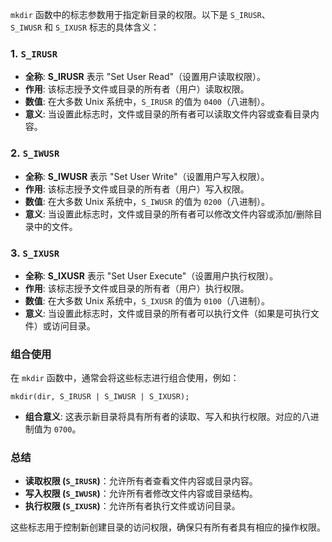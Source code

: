 `mkdir` 函数中的标志参数用于指定新目录的权限。以下是 `S_IRUSR`、`S_IWUSR` 和 `S_IXUSR` 标志的具体含义：

### 1. `S_IRUSR`

- **全称**: **S_IRUSR** 表示 "Set User Read"（设置用户读取权限）。
- **作用**: 该标志授予文件或目录的所有者（用户）读取权限。
- **数值**: 在大多数 Unix 系统中，`S_IRUSR` 的值为 `0400`（八进制）。
- **意义**: 当设置此标志时，文件或目录的所有者可以读取文件内容或查看目录内容。

### 2. `S_IWUSR`

- **全称**: **S_IWUSR** 表示 "Set User Write"（设置用户写入权限）。
- **作用**: 该标志授予文件或目录的所有者（用户）写入权限。
- **数值**: 在大多数 Unix 系统中，`S_IWUSR` 的值为 `0200`（八进制）。
- **意义**: 当设置此标志时，文件或目录的所有者可以修改文件内容或添加/删除目录中的文件。

### 3. `S_IXUSR`

- **全称**: **S_IXUSR** 表示 "Set User Execute"（设置用户执行权限）。
- **作用**: 该标志授予文件或目录的所有者（用户）执行权限。
- **数值**: 在大多数 Unix 系统中，`S_IXUSR` 的值为 `0100`（八进制）。
- **意义**: 当设置此标志时，文件或目录的所有者可以执行文件（如果是可执行文件）或访问目录。

### 组合使用

在 `mkdir` 函数中，通常会将这些标志进行组合使用，例如：
```
mkdir(dir, S_IRUSR | S_IWUSR | S_IXUSR);
```

- **组合意义**: 这表示新目录将具有所有者的读取、写入和执行权限。对应的八进制值为 `0700`。

### 总结

- **读取权限 (`S_IRUSR`)**：允许所有者查看文件内容或目录内容。
- **写入权限 (`S_IWUSR`)**：允许所有者修改文件内容或目录结构。
- **执行权限 (`S_IXUSR`)**：允许所有者执行文件或访问目录。

这些标志用于控制新创建目录的访问权限，确保只有所有者具有相应的操作权限。